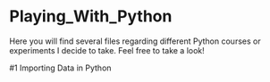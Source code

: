 # Playing_With_Python

Here you will find several files regarding different Python courses or experiments I decide to take. 
Feel free to take a look!

#1 Importing Data in Python

